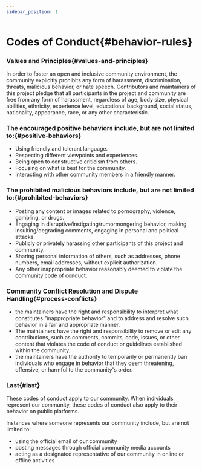 ```yaml
---
sidebar_position: 1
---
```


# Codes of Conduct{#behavior-rules}

### Values and Principles{#values-and-principles}

In order to foster an open and inclusive community environment, the community explicitly prohibits any form of harassment, discrimination, threats, malicious behavior, or hate speech. Contributors and maintainers of this project pledge that all participants in the project and community are free from any form of harassment, regardless of age, body size, physical abilities, ethnicity, experience level, educational background, social status, nationality, appearance, race, or any other characteristic.

### The encouraged positive behaviors include, but are not limited to:{#positive-behaviors}

- Using friendly and tolerant language.
- Respecting different viewpoints and experiences.
- Being open to constructive criticism from others.
- Focusing on what is best for the community.
- Interacting with other community members in a friendly manner.

### The prohibited malicious behaviors include, but are not limited to:{#prohibited-behaviors}

- Posting any content or images related to pornography, violence, gambling, or drugs.
- Engaging in disruptive/instigating/rumormongering behavior, making insulting/degrading comments, engaging in personal and political attacks.
- Publicly or privately harassing other participants of this project and community.
- Sharing personal information of others, such as addresses, phone numbers, email addresses, without explicit authorization.
- Any other inappropriate behavior reasonably deemed to violate the community code of conduct.

### Community Conflict Resolution and Dispute Handling{#process-conflicts}

- the maintainers have the right and responsibility to interpret what constitutes "inappropriate behavior" and to address and resolve such behavior in a fair and appropriate manner.
- The maintainers have the right and responsibility to remove or edit any contributions, such as comments, commits, code, issues, or other content that violates the code of conduct or guidelines established within the community.
- the maintainers have the authority to temporarily or permanently ban individuals who engage in behavior that they deem threatening, offensive, or harmful to the community's order.

### Last{#last}

These codes of conduct apply to our community. When individuals represent our community, these codes of conduct also apply to their behavior on public platforms.

Instances where someone represents our community include, but are not limited to:
- using the official email of our community
- posting messages through official community media accounts
- acting as a designated representative of our community in online or offline activities

